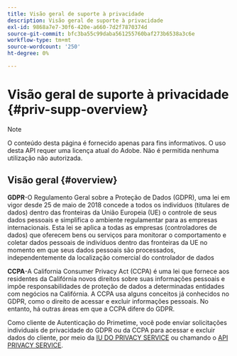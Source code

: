 ```yaml
---
title: Visão geral de suporte à privacidade
description: Visão geral de suporte à privacidade
exl-id: 9868a7e7-30f6-420e-a660-7d2f7870374d
source-git-commit: bfc3ba55c99daba561255760baf273b6538a3c6e
workflow-type: tm+mt
source-wordcount: '250'
ht-degree: 0%

---
```


# Visão geral de suporte à privacidade {#priv-supp-overview}

>[!NOTE]
>
>O conteúdo desta página é fornecido apenas para fins informativos. O uso desta API requer uma licença atual do Adobe. Não é permitida nenhuma utilização não autorizada.

## Visão geral {#overview}

**GDPR**-O Regulamento Geral sobre a Proteção de Dados (GDPR), uma lei em vigor desde 25 de maio de 2018 concede a todos os indivíduos (titulares de dados) dentro das fronteiras da União Europeia (UE) o controle de seus dados pessoais e simplifica o ambiente regulamentar para as empresas internacionais. Esta lei se aplica a todas as empresas (controladores de dados) que oferecem bens ou serviços para monitorar o comportamento e coletar dados pessoais de indivíduos dentro das fronteiras da UE no momento em que seus dados pessoais são processados, independentemente da localização comercial do controlador de dados

**CCPA**-A California Consumer Privacy Act (CCPA) é uma lei que fornece aos residentes da Califórnia novos direitos sobre suas informações pessoais e impõe responsabilidades de proteção de dados a determinadas entidades com negócios na Califórnia. A CCPA usa alguns conceitos já conhecidos no GDPR, como o direito de acessar e excluir informações pessoais. No entanto, há outras áreas em que a CCPA difere do GDPR.

Como cliente de Autenticação do Primetime, você pode enviar solicitações individuais de privacidade do GDPR ou da CCPA para acessar e excluir dados do cliente, por meio da [IU DO PRIVACY SERVICE](https://www.adobe.io/apis/experiencecloud/gdpr/docs/alldocs.html#!api-specification/markdown/narrative/tutorials/privacy_service_tutorial/privacy_service_ui_tutorial.md) ou chamando o [API PRIVACY SERVICE](https://www.adobe.io/apis/experiencecloud/gdpr/docs/alldocs.html#!api-specification/markdown/narrative/tutorials/privacy_service_tutorial/privacy_service_api_tutorial.md).

<!--

>[!MORELIKETHIS]
>
>* [Privacy Services Overview](https://www.adobe.io/apis/experiencecloud/gdpr/docs/alldocs.html#!api-specification/markdown/narrative/technical_overview/privacy_service_overview/privacy_service_overview.md)
>* [Privacy Service API documentation](https://www.adobe.io/apis/experiencecloud/gdpr.html)
-->
